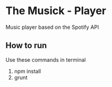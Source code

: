 # The Musick - Player
Music player based on the Spotify API

## How to run
Use these commands in terminal
1) npm install
2) grunt
